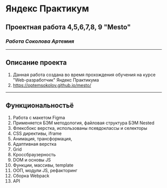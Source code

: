 # Яндекс Практикум

## **Проектная работа 4,5,6,7,8, 9 "Mesto"**

### _Работа Соколова Артемия_

---

## Описание проекта

1. Данная работа создана во время прохождения обучения на курсе "Web-разработчик" Яндекс Практикума
2. https://optemsokolov.github.io/mesto/

---

## Функциональностьё

1. Работа с макетом Figma
2. Применяется БЭМ методология, файловая структура БЭМ Nested
3. Флексбокс верстка, использованы псевдоклассы и селекторы
4. CSS директивы, iframe
5. Анимация, трансформация,
6. Адаптивная верстка
7. Grid
8. Кроссбраузерность
9. DOM и основы JS
10. Функции, массивы, template
11. ООП, модули JS, рефакторинг
12. Сборка Webpack
13. API
